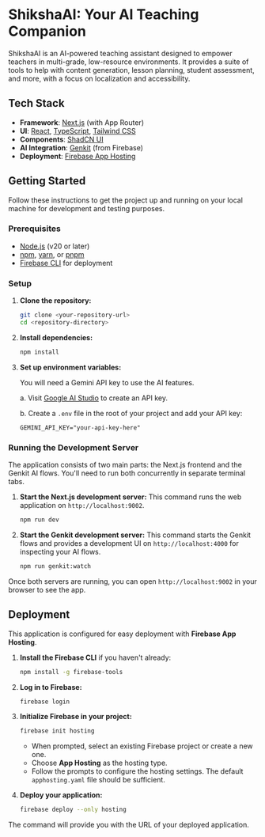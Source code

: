 # ShikshaAI: Your AI Teaching Companion

ShikshaAI is an AI-powered teaching assistant designed to empower teachers in multi-grade, low-resource environments. It provides a suite of tools to help with content generation, lesson planning, student assessment, and more, with a focus on localization and accessibility.

## Tech Stack

- **Framework**: [Next.js](https://nextjs.org/) (with App Router)
- **UI**: [React](https://react.dev/), [TypeScript](https://www.typescriptlang.org/), [Tailwind CSS](https://tailwindcss.com/)
- **Components**: [ShadCN UI](https://ui.shadcn.com/)
- **AI Integration**: [Genkit](https://firebase.google.com/docs/genkit) (from Firebase)
- **Deployment**: [Firebase App Hosting](https://firebase.google.com/docs/hosting)

## Getting Started

Follow these instructions to get the project up and running on your local machine for development and testing purposes.

### Prerequisites

- [Node.js](https://nodejs.org/en) (v20 or later)
- [npm](https://www.npmjs.com/get-npm), [yarn](https://classic.yarnpkg.com/en/docs/install), or [pnpm](https://pnpm.io/installation)
- [Firebase CLI](https://firebase.google.com/docs/cli#install-cli-mac-linux) for deployment

### Setup

1.  **Clone the repository:**
    ```bash
    git clone <your-repository-url>
    cd <repository-directory>
    ```

2.  **Install dependencies:**
    ```bash
    npm install
    ```

3.  **Set up environment variables:**

    You will need a Gemini API key to use the AI features.

    a. Visit [Google AI Studio](https://aistudio.google.com/app/apikey) to create an API key.

    b. Create a `.env` file in the root of your project and add your API key:
    ```
    GEMINI_API_KEY="your-api-key-here"
    ```

### Running the Development Server

The application consists of two main parts: the Next.js frontend and the Genkit AI flows. You'll need to run both concurrently in separate terminal tabs.

1.  **Start the Next.js development server:**
    This command runs the web application on `http://localhost:9002`.
    ```bash
    npm run dev
    ```

2.  **Start the Genkit development server:**
    This command starts the Genkit flows and provides a development UI on `http://localhost:4000` for inspecting your AI flows.
    ```bash
    npm run genkit:watch
    ```

Once both servers are running, you can open `http://localhost:9002` in your browser to see the app.

## Deployment

This application is configured for easy deployment with **Firebase App Hosting**.

1.  **Install the Firebase CLI** if you haven't already:
    ```bash
    npm install -g firebase-tools
    ```

2.  **Log in to Firebase:**
    ```bash
    firebase login
    ```

3.  **Initialize Firebase in your project:**
    ```bash
    firebase init hosting
    ```
    - When prompted, select an existing Firebase project or create a new one.
    - Choose **App Hosting** as the hosting type.
    - Follow the prompts to configure the hosting settings. The default `apphosting.yaml` file should be sufficient.

4.  **Deploy your application:**
    ```bash
    firebase deploy --only hosting
    ```

The command will provide you with the URL of your deployed application.
